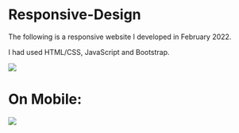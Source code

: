# Responsive-Design

The following is a responsive website I developed in February 2022.

I had used HTML/CSS, JavaScript and Bootstrap.

![](UI/assets/Rec1.gif)

# On Mobile:

![](UI/assets/Rec2.gif)
